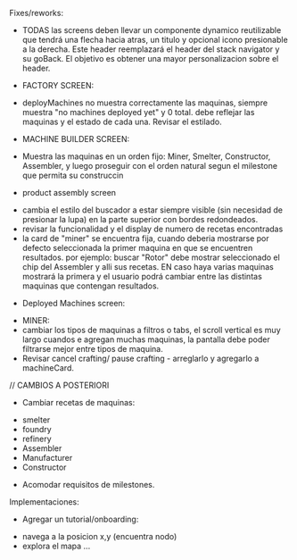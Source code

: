 Fixes/reworks:
- TODAS las screens deben llevar un componente dynamico reutilizable que tendrá una flecha hacia atras, un titulo y opcional icono presionable a la derecha. Este header reemplazará el header del stack navigator y su goBack. El objetivo es obtener una mayor personalizacion sobre el header.

* FACTORY SCREEN:
- deployMachines no muestra correctamente las maquinas, siempre muestra "no machines deployed yet" y 0 total. debe reflejar las maquinas y el estado de cada una. Revisar el estilado.

* MACHINE BUILDER SCREEN:
- Muestra las maquinas en un orden fijo: Miner, Smelter, Constructor, Assembler, y luego proseguir con el orden natural segun el milestone que permita su construccin

* product assembly screen
- cambia el estilo del buscador a estar siempre visible (sin necesidad de presionar la lupa) en la parte superior con bordes redondeados.
- revisar la funcionalidad y el display de numero de recetas encontradas
- la card de "miner" se encuentra fija, cuando deberia mostrarse por defecto seleccionada la primer maquina en que se encuentren resultados. por ejemplo: buscar "Rotor" debe mostrar seleccionado el chip del Assembler y alli sus recetas. EN caso haya varias maquinas mostrará la primera y el usuario podrá cambiar entre las distintas maquinas que contengan resultados.


* Deployed Machines screen:
- MINER: 
- cambiar los tipos de maquinas a filtros o tabs, el scroll vertical es muy largo cuandos e agregan muchas maquinas, la pantalla debe poder filtrarse mejor entre tipos de maquina.
- Revisar cancel crafting/ pause crafting - arreglarlo y agregarlo a machineCard.


// CAMBIOS A POSTERIORI

* Cambiar recetas de maquinas:
 - smelter
 - foundry
 - refinery
 - Assembler
 - Manufacturer
 - Constructor

* Acomodar requisitos de milestones.

Implementaciones:

* Agregar un tutorial/onboarding:
- navega a la posicion x,y (encuentra nodo)
- explora el mapa ...

